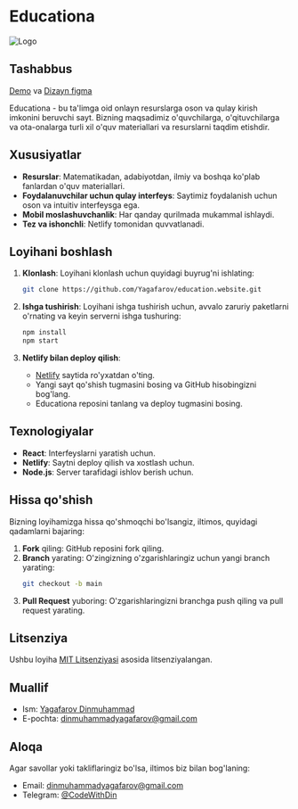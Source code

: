 # Educationa

![Logo]((https://github.com/Yagafarov/education.website/blob/main/Group%205.jpg))
## Tashabbus
[Demo](https://educationa.netlify.app/) va
[Dizayn figma](https://www.figma.com/design/DMmmKOpiSpVJANKTgKnbho/Educationa?t=2Sq1bko50I1Ymgbt-1)

Educationa - bu ta'limga oid onlayn resurslarga oson va qulay kirish imkonini beruvchi sayt. Bizning maqsadimiz o'quvchilarga, o'qituvchilarga va ota-onalarga turli xil o'quv materiallari va resurslarni taqdim etishdir.

## Xususiyatlar

- **Resurslar**: Matematikadan, adabiyotdan, ilmiy va boshqa ko'plab fanlardan o'quv materiallari.
- **Foydalanuvchilar uchun qulay interfeys**: Saytimiz foydalanish uchun oson va intuitiv interfeysga ega.
- **Mobil moslashuvchanlik**: Har qanday qurilmada mukammal ishlaydi.
- **Tez va ishonchli**: Netlify tomonidan quvvatlanadi.

## Loyihani boshlash

1. **Klonlash**: Loyihani klonlash uchun quyidagi buyrug'ni ishlating:
    ```bash
    git clone https://github.com/Yagafarov/education.website.git
    ```

2. **Ishga tushirish**: Loyihani ishga tushirish uchun, avvalo zaruriy paketlarni o'rnating va keyin serverni ishga tushuring:
    ```bash
    npm install
    npm start
    ```

3. **Netlify bilan deploy qilish**: 
    - [Netlify](https://www.netlify.com/) saytida ro'yxatdan o'ting.
    - Yangi sayt qo'shish tugmasini bosing va GitHub hisobingizni bog'lang.
    - Educationa reposini tanlang va deploy tugmasini bosing.

## Texnologiyalar

- **React**: Interfeyslarni yaratish uchun.
- **Netlify**: Saytni deploy qilish va xostlash uchun.
- **Node.js**: Server tarafidagi ishlov berish uchun.

## Hissa qo'shish

Bizning loyihamizga hissa qo'shmoqchi bo'lsangiz, iltimos, quyidagi qadamlarni bajaring:

1. **Fork** qiling: GitHub reposini fork qiling.
2. **Branch** yarating: O'zingizning o'zgarishlaringiz uchun yangi branch yarating:
    ```bash
    git checkout -b main
    ```
3. **Pull Request** yuboring: O'zgarishlaringizni branchga push qiling va pull request yarating.

## Litsenziya

Ushbu loyiha [MIT Litsenziyasi](LICENSE) asosida litsenziyalangan.

## Muallif

- Ism: [Yagafarov Dinmuhammad](https://github.com/yagafarov)
- E-pochta: dinmuhammadyagafarov@gmail.com

## Aloqa

Agar savollar yoki takliflaringiz bo'lsa, iltimos biz bilan bog'laning:

- Email: dinmuhammadyagafarov@gmail.com
- Telegram: [@CodeWithDin](https://t.me/codewithdin)
